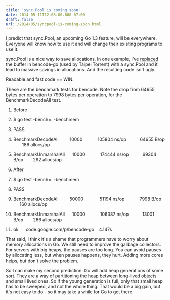```yaml
---
title: 'sync.Pool is coming soon'
date: 2014-05-11T12:08:00.000-07:00
draft: false
url: /2014/05/syncpool-is-coming-soon.html
---
```


I predict that sync.Pool, an upcoming Go 1.3 feature, will be everywhere. Everyone will know how to use it and will change their existing programs to use it.  
  
sync.Pool is a nice way to save allocations. In one example, I've [replaced](https://code.google.com/r/yvesjunqueira-bencode/source/detail?r=029262d400d76ac6f466cd0b7a7d90867beb74d8) the buffer in bencode-go (used by Taipei Torrent) with a sync.Pool and it lead to massive savings in allocations. And the resulting code isn't ugly.  
  
Readable and fast code == WIN.  
  
These are the benchmark tests for bencode. Note the drop from 64655 bytes per operation to 7998 bytes per operation, for the BenchmarkDecodeAll test.  
  

1.  Before
    
2.  $ go test -bench=. -benchmem
    
3.  PASS
    
4.  BenchmarkDecodeAll         10000            105804 ns/op           64655 B/op        186 allocs/op
    
5.  BenchmarkUnmarshalAll      10000            174444 ns/op           69304 B/op        292 allocs/op
    

7.  After
    
8.  $ go test -bench=. -benchmem
    
9.  PASS
    
10.  BenchmarkDecodeAll         50000             51194 ns/op            7998 B/op        160 allocs/op
    
11.  BenchmarkUnmarshalAll      10000            106387 ns/op           13001 B/op        266 allocs/op
    
12.  ok      code.google.com/p/bencode-go    4.147s
    

  
That said, I think it's a shame that programmers have to worry about memory allocations in Go. We still need to improve the garbage collectors. For servers with big heaps, the pauses are too long. You can avoid pauses by allocating less, but when pauses happens, they hurt. Adding more cores helps, but don't solve the problem.  
  
So I can make my second prediction: Go will add heap generations of some sort. They are a way of partitioning the heap between long-lived objects and small lived ones. So if the young generation is full, only that small heap has to be sweeped, and not the whole thing. That would be a big gain, but it's not easy to do - so it may take a while for Go to get there.